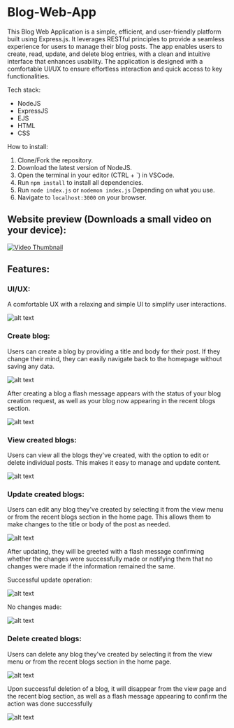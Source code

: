 # Blog-Web-App
This Blog Web Application is a simple, efficient, and user-friendly platform built using Express.js. It leverages RESTful principles to provide a seamless experience for users to manage their blog posts. The app enables users to create, read, update, and delete blog entries, with a clean and intuitive interface that enhances usability. The application is designed with a comfortable UI/UX to ensure effortless interaction and quick access to key functionalities.

Tech stack:
- NodeJS
- ExpressJS
- EJS
- HTML
- CSS

How to install:
1. Clone/Fork the repository.
2. Download the latest version of NodeJS.
3. Open the terminal in your editor (CTRL + `) in VSCode.
4. Run `npm install` to install all dependencies.
5. Run `node index.js` or `nodemon index.js` Depending on what you use.
6. Navigate to `localhost:3000` on your browser.

## Website preview (Downloads a small video on your device):

[![Video Thumbnail](readme_images/image.png)](WebsitePreview.mp4)

## Features:

### UI/UX:
A comfortable UX with a relaxing and simple UI to simplify user interactions.

![alt text](readme_images/image.png)

### Create blog:
Users can create a blog by providing a title and body for their post. If they change their mind, they can easily navigate back to the homepage without saving any data.

![alt text](readme_images/image-1.png)

After creating a blog a flash message appears with the status of your blog creation request, as well as your blog now appearing in the recent blogs section.

![alt text](readme_images/image-2.png)

### View created blogs:
Users can view all the blogs they've created, with the option to edit or delete individual posts. This makes it easy to manage and update content.

![alt text](readme_images/image-3.png)

### Update created blogs:
Users can edit any blog they've created by selecting it from the view menu or from the recent blogs section in the home page. This allows them to make changes to the title or body of the post as needed.

![alt text](readme_images/image-4.png)

After updating, they will be greeted with a flash message confirming whether the changes were successfully made or notifying them that no changes were made if the information remained the same.

Successful update operation:

![alt text](readme_images/image-5.png)

No changes made:

![alt text](readme_images/image-6.png)

### Delete created blogs:
Users can delete any blog they've created by selecting it from the view menu or from the recent blogs section in the home page.

![alt text](readme_images/image-4.png)

Upon successful deletion of a blog, it will disappear from the view page and the recent blog section, as well as a flash message appearing to confirm the action was done successfully

![alt text](readme_images/image-7.png)

